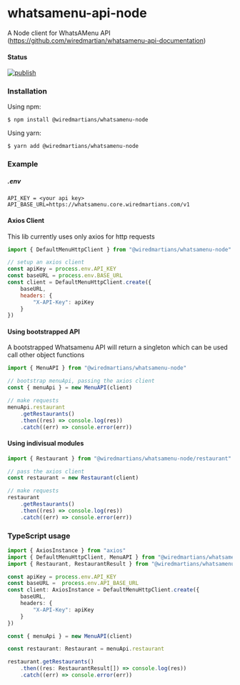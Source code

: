 # whatsamenu-api-node
A Node client for WhatsAMenu API (https://github.com/wiredmartian/whatsamenu-api-documentation)


#### Status
[![publish](https://github.com/wiredmartian/whatsamenu-api-node/actions/workflows/publish.yml/badge.svg?branch=main)](https://github.com/wiredmartian/whatsamenu-api-node/actions/workflows/publish.yml)

### Installation

Using npm:

```
$ npm install @wiredmartians/whatsamenu-node
```

Using yarn:

```
$ yarn add @wiredmartians/whatsamenu-node
```


### Example


##### .env
``` .env
API_KEY = <your api key>
API_BASE_URL=https://whatsamenu.core.wiredmartians.com/v1
```

#### Axios Client

This lib currently uses only axios for http requests

``` js
import { DefaultMenuHttpClient } from "@wiredmartians/whatsamenu-node"

// setup an axios client
const apiKey = process.env.API_KEY
const baseURL = process.env.BASE_URL
const client = DefaultMenuHttpClient.create({
    baseURL,
    headers: {
        "X-API-Key": apiKey
    }
})
```

#### Using bootstrapped API
A bootstrapped Whatsamenu API will return a singleton which can be used call other object functions


``` js
import { MenuAPI } from "@wiredmartians/whatsamenu-node"

// bootstrap menuApi, passing the axios client
const { menuApi } = new MenuAPI(client)

// make requests
menuApi.restaurant
    .getRestaurants()
    .then((res) => console.log(res))
    .catch((err) => console.error(err))

```

#### Using indivisual modules

``` js
import { Restaurant } from "@wiredmartians/whatsamenu-node/restaurant"

// pass the axios client
const restaurant = new Restaurant(client)

// make requests
restaurant
    .getRestaurants()
    .then((res) => console.log(res))
    .catch((err) => console.error(err))

```

### TypeScript usage

``` ts
import { AxiosInstance } from "axios"
import { DefaultMenuHttpClient, MenuAPI } from "@wiredmartians/whatsamenu-node"
import { Restaurant, RestaurantResult } from "@wiredmartians/whatsamenu-node/restaurant"

const apiKey = process.env.API_KEY
const baseURL =  process.env.API_BASE_URL
const client: AxiosInstance = DefaultMenuHttpClient.create({
    baseURL,
    headers: {
        "X-API-Key": apiKey
    }
})

const { menuApi } = new MenuAPI(client)

const restaurant: Restaurant = menuApi.restaurant

restaurant.getRestaurants()
    .then((res: RestaurantResult[]) => console.log(res))
    .catch((err) => console.error(err))

```